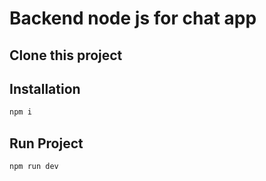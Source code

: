 # Backend node js for chat app
## Clone this project

## Installation

```sh
npm i
```

## Run Project

```sh
npm run dev
```

